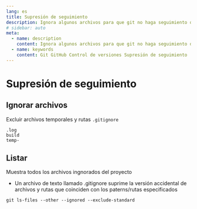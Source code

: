 ```yaml
---
lang: es
title: Supresión de seguimiento
description: Ignora algunos archivos para que git no haga seguimiento de ellos.
# sidebar: auto
meta: 
  - name: description
    content: Ignora algunos archivos para que git no haga seguimiento de ellos.
  - name: keywords
    content: Git GitHub Control de versiones Supresión de seguimiento
---
```





# Supresión de seguimiento


## Ignorar archivos
Excluir archivos temporales y rutas
`.gitignore`
```
.log
build
temp-
```

## Listar 
Muestra todos los archivos ingnorados del proyecto
* Un archivo de texto llamado .gitignore suprime la versión accidental de archivos y rutas que coinciden con los paterns/rutas especificados

```
git ls-files --other --ignored --exclude-standard
```